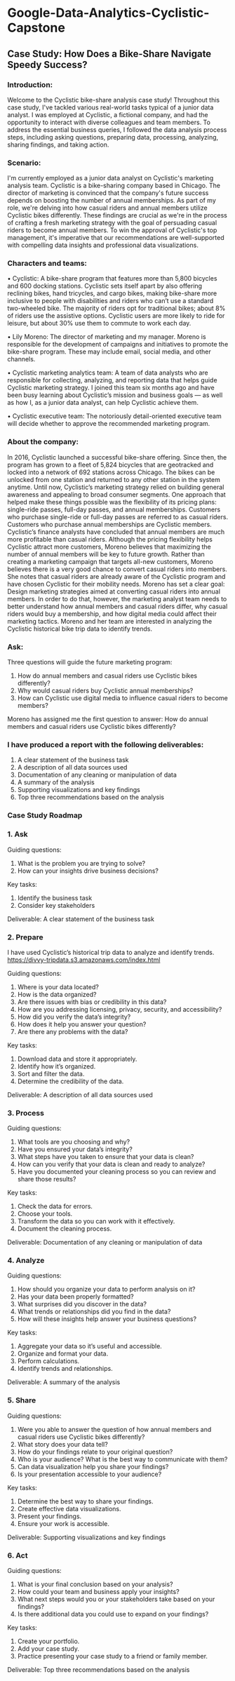 # Google-Data-Analytics-Cyclistic-Capstone
## Case Study: How Does a Bike-Share Navigate Speedy Success?
### Introduction: 
Welcome to the Cyclistic bike-share analysis case study! Throughout this case study, I've tackled various real-world tasks typical of a junior data analyst. I was employed at Cyclistic, a fictional company, and had the opportunity to interact with diverse colleagues and team members. To address the essential business queries, I followed the data analysis process steps, including asking questions, preparing data, processing, analyzing, sharing findings, and taking action.

### Scenario:
I'm currently employed as a junior data analyst on Cyclistic's marketing analysis team. Cyclistic is a bike-sharing company based in Chicago. The director of marketing is convinced that the company's future success depends on boosting the number of annual memberships. As part of my role, we're delving into how casual riders and annual members utilize Cyclistic bikes differently. These findings are crucial as we're in the process of crafting a fresh marketing strategy with the goal of persuading casual riders to become annual members. To win the approval of Cyclistic's top management, it's imperative that our recommendations are well-supported with compelling data insights and professional data visualizations.

### Characters and teams:
•	Cyclistic: A bike-share program that features more than 5,800 bicycles and 600 docking stations. Cyclistic sets itself apart by also offering reclining bikes, hand tricycles, and cargo bikes, making bike-share more inclusive to people with disabilities and riders who can’t use a standard two-wheeled bike. The majority of riders opt for traditional bikes; about 8% of riders use the assistive options. Cyclistic users are more likely to ride for leisure, but about 30% use them to commute to work each day. 

•	Lily Moreno: The director of marketing and my manager. Moreno is responsible for the development of campaigns and initiatives to promote the bike-share program. These may include email, social media, and other channels. 

•	Cyclistic marketing analytics team: A team of data analysts who are responsible for collecting, analyzing, and reporting data that helps guide Cyclistic marketing strategy. I joined this team six months ago and have been busy learning about Cyclistic’s mission and business goals — as well as how I, as a junior data analyst, can help Cyclistic achieve them. 

•	Cyclistic executive team: The notoriously detail-oriented executive team will decide whether to approve the recommended marketing program.

### About the company:
In 2016, Cyclistic launched a successful bike-share offering. Since then, the program has grown to a fleet of 5,824 bicycles that are geotracked and locked into a network of 692 stations across Chicago. The bikes can be unlocked from one station and returned to any other station in the system anytime. Until now, Cyclistic’s marketing strategy relied on building general awareness and appealing to broad consumer segments. One approach that helped make these things possible was the flexibility of its pricing plans: single-ride passes, full-day passes, and annual memberships. Customers who purchase single-ride or full-day passes are referred to as casual riders. Customers who purchase annual memberships are Cyclistic members. Cyclistic’s finance analysts have concluded that annual members are much more profitable than casual riders. Although the pricing flexibility helps Cyclistic attract more customers, Moreno believes that maximizing the number of annual members will be key to future growth. Rather than creating a marketing campaign that targets all-new customers, Moreno believes there is a very good chance to convert casual riders into members. She notes that casual riders are already aware of the Cyclistic program and have chosen Cyclistic for their mobility needs. 
Moreno has set a clear goal: Design marketing strategies aimed at converting casual riders into annual members. In order to do that, however, the marketing analyst team needs to better understand how annual members and casual riders differ, why casual riders would buy a membership, and how digital media could affect their marketing tactics. Moreno and her team are interested in analyzing the Cyclistic historical bike trip data to identify trends.

### Ask:
Three questions will guide the future marketing program: 
1.	How do annual members and casual riders use Cyclistic bikes differently? 
2.	Why would casual riders buy Cyclistic annual memberships? 
3.	How can Cyclistic use digital media to influence casual riders to become members?

Moreno has assigned me the first question to answer: How do annual members and casual riders use Cyclistic bikes differently?

### I have produced a report with the following deliverables: 
1.	A clear statement of the business task 
2.	A description of all data sources used 
3.	Documentation of any cleaning or manipulation of data 
4.	A summary of the analysis 
5.	Supporting visualizations and key findings 
6.	Top three recommendations based on the analysis

### Case Study Roadmap
### 1. Ask
   
Guiding questions:
1. What is the problem you are trying to solve?
2. How can your insights drive business decisions?

Key tasks: 
1. Identify the business task
2. Consider key stakeholders
   
Deliverable: A clear statement of the business task

### 2. Prepare 

I have used Cyclistic’s historical trip data to analyze and identify trends.
https://divvy-tripdata.s3.amazonaws.com/index.html

Guiding questions:
1. Where is your data located?
2. How is the data organized?
3. Are there issues with bias or credibility in this data?
4. How are you addressing licensing, privacy, security, and accessibility?
5. How did you verify the data’s integrity?
6. How does it help you answer your question?
7. Are there any problems with the data?

Key tasks:
1. Download data and store it appropriately.
2. Identify how it’s organized.
3. Sort and filter the data.
4. Determine the credibility of the data.

Deliverable: A description of all data sources used

### 3. Process

Guiding questions:
1. What tools are you choosing and why?
2. Have you ensured your data’s integrity?
3. What steps have you taken to ensure that your data is clean?
4. How can you verify that your data is clean and ready to analyze?
5. Have you documented your cleaning process so you can review and share those results?

Key tasks:
1. Check the data for errors.
2. Choose your tools.
3. Transform the data so you can work with it effectively.
4. Document the cleaning process.

Deliverable: Documentation of any cleaning or manipulation of data

### 4. Analyze

Guiding questions:
1. How should you organize your data to perform analysis on it?
2. Has your data been properly formatted?
3. What surprises did you discover in the data?
4. What trends or relationships did you find in the data?
5. How will these insights help answer your business questions?

Key tasks:
1. Aggregate your data so it’s useful and accessible.
2. Organize and format your data.
3. Perform calculations.
4. Identify trends and relationships.

Deliverable: A summary of the analysis

### 5. Share

Guiding questions:
1. Were you able to answer the question of how annual members and casual riders use Cyclistic bikes differently?
2. What story does your data tell?
3. How do your findings relate to your original question?
4. Who is your audience? What is the best way to communicate with them?
5. Can data visualization help you share your findings?
6. Is your presentation accessible to your audience?

Key tasks:
1. Determine the best way to share your findings.
2. Create effective data visualizations.
3. Present your findings.
4. Ensure your work is accessible.
   
Deliverable: Supporting visualizations and key findings

### 6. Act

Guiding questions:
1. What is your final conclusion based on your analysis?
2. How could your team and business apply your insights?
3. What next steps would you or your stakeholders take based on your findings?
4. Is there additional data you could use to expand on your findings?

Key tasks:
1. Create your portfolio.
2. Add your case study.
3. Practice presenting your case study to a friend or family member.

Deliverable: Top three recommendations based on the analysis


